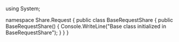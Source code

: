 using System;

namespace Share.Request
{
    public class BaseRequestShare
    {
        public BaseRequestShare()
        {
            Console.WriteLine("Base class initialized in BaseRequestShare");
        }
    }
}